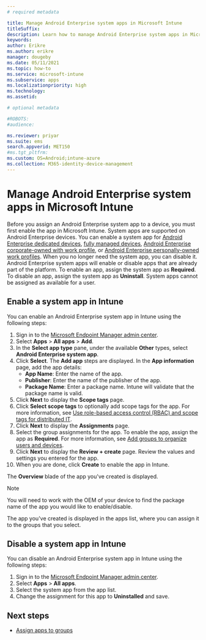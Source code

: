 ```yaml
---
# required metadata

title: Manage Android Enterprise system apps in Microsoft Intune
titleSuffix: 
description: Learn how to manage Android Enterprise system apps in Microsoft Intune.
keywords:
author: Erikre
ms.author: erikre
manager: dougeby
ms.date: 05/11/2021
ms.topic: how-to
ms.service: microsoft-intune
ms.subservice: apps
ms.localizationpriority: high
ms.technology:
ms.assetid: 

# optional metadata

#ROBOTS:
#audience:

ms.reviewer: priyar
ms.suite: ems
search.appverid: MET150
#ms.tgt_pltfrm:
ms.custom: OS=Android;intune-azure
ms.collection: M365-identity-device-management
---
```


# Manage Android Enterprise system apps in Microsoft Intune

Before you assign an Android Enterprise system app to a device, you must first enable the app in Microsoft Intune. System apps are supported on Android Enterprise devices. You can enable a system app for [Android Enterprise dedicated devices](../enrollment/android-kiosk-enroll.md), [fully managed devices](../enrollment/android-fully-managed-enroll.md), [Android Enterprise corporate-owned with work profile](../enrollment/android-corporate-owned-work-profile-enroll.md), or [Android Enterprise personally-owned work profiles](../apps/android-deployment-scenarios-app-protection-work-profiles.md). When you no longer need the system app, you can disable it. Android Enterprise system apps will enable or disable apps that are already part of the platform. To enable an app, assign the system app as **Required**. To disable an app, assign the system app as **Uninstall**. System apps cannot be assigned as available for a user.

## Enable a system app in Intune

You can enable an Android Enterprise system app in Intune using the following steps:

1. Sign in to the [Microsoft Endpoint Manager admin center](https://go.microsoft.com/fwlink/?linkid=2109431).
2. Select **Apps** > **All apps** > **Add**.
3. In the **Select app type** pane, under the available **Other** types, select **Android Enterprise system app**.
4. Click **Select**. The **Add app** steps are displayed.
In the **App information** page, add the app details:
    - **App Name**: Enter the name of the app.
    - **Publisher**: Enter the name of the publisher of the app.  
    - **Package Name**: Enter a package name. Intune will validate that the package name is valid.
5. Click **Next** to display the **Scope tags** page.
6. Click **Select scope tags** to optionally add scope tags for the app. For more information, see [Use role-based access control (RBAC) and scope tags for distributed IT](../fundamentals/scope-tags.md).
7. Click **Next** to display the **Assignments** page.
8. Select the group assignments for the app. To enable the app, assign the app as **Required**. For more information, see [Add groups to organize users and devices](../fundamentals/groups-add.md).
9. Click **Next** to display the **Review + create** page. Review the values and settings you entered for the app.
10. When you are done, click **Create** to enable the app in Intune.

The **Overview** blade of the app you've created is displayed.

> [!NOTE]
> You will need to work with the OEM of your device to find the package name of the app you would like to enable/disable.

The app you've created is displayed in the apps list, where you can assign it to the groups that you select. 

## Disable a system app in Intune

You can disable an Android Enterprise system app in Intune using the following steps:

1. Sign in to the [Microsoft Endpoint Manager admin center](https://go.microsoft.com/fwlink/?linkid=2109431).
2. Select **Apps** > **All apps**.
3. Select the system app from the app list.
4. Change the assignment for this app to **Uninstalled** and save. 

## Next steps

- [Assign apps to groups](apps-deploy.md)
